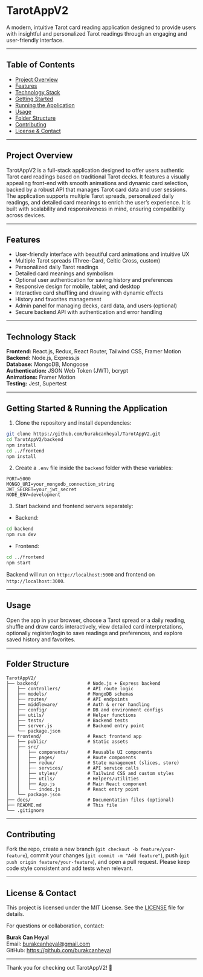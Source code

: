
# TarotAppV2

A modern, intuitive Tarot card reading application designed to provide users with insightful and personalized Tarot readings through an engaging and user-friendly interface.

---

## Table of Contents

- [Project Overview](#project-overview)  
- [Features](#features)  
- [Technology Stack](#technology-stack)  
- [Getting Started](#getting-started)  
- [Running the Application](#running-the-application)  
- [Usage](#usage)  
- [Folder Structure](#folder-structure)  
- [Contributing](#contributing)  
- [License & Contact](#license--contact)  

---

## Project Overview

TarotAppV2 is a full-stack application designed to offer users authentic Tarot card readings based on traditional Tarot decks. It features a visually appealing front-end with smooth animations and dynamic card selection, backed by a robust API that manages Tarot card data and user sessions. The application supports multiple Tarot spreads, personalized daily readings, and detailed card meanings to enrich the user’s experience. It is built with scalability and responsiveness in mind, ensuring compatibility across devices.

---

## Features

- User-friendly interface with beautiful card animations and intuitive UX  
- Multiple Tarot spreads (Three-Card, Celtic Cross, custom)  
- Personalized daily Tarot readings  
- Detailed card meanings and symbolism  
- Optional user authentication for saving history and preferences  
- Responsive design for mobile, tablet, and desktop  
- Interactive card shuffling and drawing with dynamic effects  
- History and favorites management  
- Admin panel for managing decks, card data, and users (optional)  
- Secure backend API with authentication and error handling  

---

## Technology Stack

**Frontend:** React.js, Redux, React Router, Tailwind CSS, Framer Motion  
**Backend:** Node.js, Express.js  
**Database:** MongoDB, Mongoose  
**Authentication:** JSON Web Token (JWT), bcrypt  
**Animations:** Framer Motion  
**Testing:** Jest, Supertest  

---

## Getting Started & Running the Application

1. Clone the repository and install dependencies:

```bash
git clone https://github.com/burakcanheyal/TarotAppV2.git
cd TarotAppV2/backend
npm install
cd ../frontend
npm install
```

2. Create a `.env` file inside the `backend` folder with these variables:

```
PORT=5000
MONGO_URI=your_mongodb_connection_string
JWT_SECRET=your_jwt_secret
NODE_ENV=development
```

3. Start backend and frontend servers separately:

- Backend:

```bash
cd backend
npm run dev
```

- Frontend:

```bash
cd ../frontend
npm start
```

Backend will run on `http://localhost:5000` and frontend on `http://localhost:3000`.

---

## Usage

Open the app in your browser, choose a Tarot spread or a daily reading, shuffle and draw cards interactively, view detailed card interpretations, optionally register/login to save readings and preferences, and explore saved history and favorites.

---

## Folder Structure

```
TarotAppV2/
├── backend/                  # Node.js + Express backend
│   ├── controllers/          # API route logic
│   ├── models/               # MongoDB schemas
│   ├── routes/               # API endpoints
│   ├── middleware/           # Auth & error handling
│   ├── config/               # DB and environment configs
│   ├── utils/                # Helper functions
│   ├── tests/                # Backend tests
│   ├── server.js             # Backend entry point
│   └── package.json
├── frontend/                 # React frontend app
│   ├── public/               # Static assets
│   ├── src/
│   │   ├── components/       # Reusable UI components
│   │   ├── pages/            # Route components
│   │   ├── redux/            # State management (slices, store)
│   │   ├── services/         # API service calls
│   │   ├── styles/           # Tailwind CSS and custom styles
│   │   ├── utils/            # Helpers/utilities
│   │   ├── App.js            # Main React component
│   │   └── index.js          # React entry point
│   └── package.json
├── docs/                     # Documentation files (optional)
├── README.md                 # This file
└── .gitignore
```

---

## Contributing

Fork the repo, create a new branch (`git checkout -b feature/your-feature`), commit your changes (`git commit -m "Add feature"`), push (`git push origin feature/your-feature`), and open a pull request. Please keep code style consistent and add tests when relevant.

---

## License & Contact

This project is licensed under the MIT License. See the [LICENSE](LICENSE) file for details.

For questions or collaboration, contact:

**Burak Can Heyal**  
Email: burakcanheyal@gmail.com  
GitHub: https://github.com/burakcanheyal

---

Thank you for checking out TarotAppV2! 🌟
